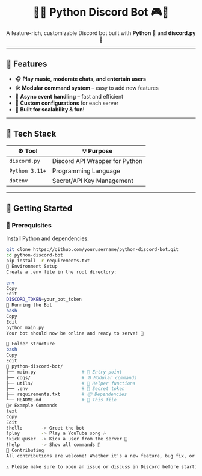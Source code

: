 <h1 align="center">🤖✨ Python Discord Bot 🎮💬</h1>

<p align="center">
  A feature-rich, customizable Discord bot built with <strong>Python</strong> 🐍 and <strong>discord.py</strong> 🚀  
</p>

---

## 📌 Features

- 🎧 **Play music, moderate chats, and entertain users**
- 🛠️ **Modular command system** – easy to add new features
- 📡 **Async event handling** – fast and efficient
- 💾 **Custom configurations** for each server
- 🧪 **Built for scalability & fun!**

---

## 🧰 Tech Stack

| ⚙️ Tool        | 💡 Purpose                           |
|----------------|--------------------------------------|
| `discord.py`   | Discord API Wrapper for Python       |
| `Python 3.11+` | Programming Language                 |
| `dotenv`       | Secret/API Key Management            |

---

## 🚀 Getting Started

### 🛒 Prerequisites
Install Python and dependencies:

```bash
git clone https://github.com/yourusername/python-discord-bot.git
cd python-discord-bot
pip install -r requirements.txt
🔐 Environment Setup
Create a .env file in the root directory:

env
Copy
Edit
DISCORD_TOKEN=your_bot_token
🧠 Running the Bot
bash
Copy
Edit
python main.py
Your bot should now be online and ready to serve! 🎉

🧩 Folder Structure
bash
Copy
Edit
📁 python-discord-bot/
├── main.py                 # 🔧 Entry point
├── cogs/                   # ⚙️ Modular commands
├── utils/                  # 🧰 Helper functions
├── .env                    # 🔐 Secret token
├── requirements.txt        # 📦 Dependencies
└── README.md               # 📘 This file
🧙‍♂️ Example Commands
text
Copy
Edit
!hello       -> Greet the bot
!play        -> Play a YouTube song 🎶
!kick @user  -> Kick a user from the server 🚪
!help        -> Show all commands 📖
🤝 Contributing
All contributions are welcome! Whether it’s a new feature, bug fix, or just correcting a typo – we appreciate it!

⚠️ Please make sure to open an issue or discuss in Discord before starting major work.

